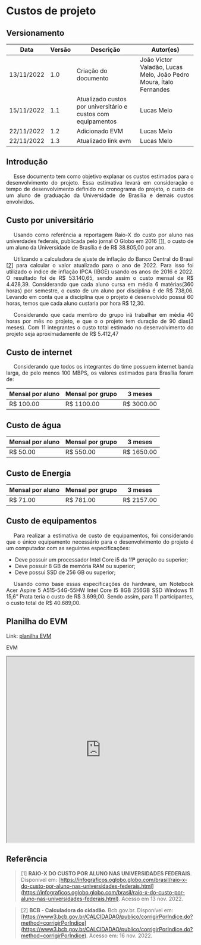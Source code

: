 # Custos de projeto

## Versionamento

| Data | Versão | Descrição | Autor(es) |
|------|------|------|------|
|13/11/2022|1.0|Criação do documento| João Victor Valadão, Lucas Melo, João Pedro Moura, Ítalo Fernandes |
|15/11/2022|1.1|Atualizado custos por universitário e custos com equipamentos| Lucas Melo |
|22/11/2022|1.2|Adicionado EVM| Lucas Melo |
|22/11/2022|1.3|Atualizado link evm| Lucas Melo |

## Introdução

<p align="justify" style="text-indent: 20px">Esse documento tem como objetivo explanar os custos estimados para o desenvolvimento do projeto. Essa  estimativa levará em consideração o tempo de desenvolvimento definido no cronograma do projeto, o custo de um aluno de graduação da Universidade de Brasília e demais custos envolvidos.
</p>

## Custo por universitário

<p align="justify" style="text-indent: 20px">
Usando  como referência a reportagem Raio-X do custo por aluno nas univerdades federais, publicada pelo jornal O Globo em 2016 <a href=./#referencia>[1]</a>, o custo de um aluno da Universidade de Brasília é de R$ 38.805,00 por ano.</p>

<p align="justify" style="text-indent: 20px">
Utilizando a calculadora de ajuste de inflação do Banco Central do Brasil <a href=./#referencia>[2]</a> para calcular o valor atualizado para o ano de 2022. Para isso foi utilizado o índice de inflação IPCA (IBGE) usando os anos de 2016 e 2022. O resultado foi de R$ 53.140,65, sendo assim o custo mensal de R$ 4.428,39. Considerando que cada aluno cursa em média 6 matérias(360 horas) por semestre, o custo de um aluno por disciplina é de R$ 738,06. Levando em conta que a disciplina que o projeto é desenvolvido possui 60 horas, temos que cada aluno custaria por hora R$ 12,30.
</p>


<p align="justify" style="text-indent: 20px">Considerando que cada membro do grupo irá trabalhar em média 40 horas por mês no projeto, e que o o projeto tem duração de 90 dias(3 meses). Com 11 integrantes o custo total estimado no desenvolvimento do projeto seja aproximadamente de R$ 5.412,47</p>

## Custo de internet

<p align="justify" style="text-indent: 20px">Considerando que todos os integrantes do time possuem internet banda larga, de pelo menos 100 MBPS, os valores estimados para Brasília foram de:</p>

| Mensal por aluno | Mensal por grupo    | 3 meses      |
| ---------------- | --------------      | -------      |
| R$ 100.00        | R$ 1100.00          | R$ 3000.00   |


## Custo de água

| Mensal por aluno | Mensal por grupo    | 3 meses      |
| ---------------- | --------------      | -------      |
| R$ 50.00         | R$ 550.00           | R$ 1650.00   |


## Custo de Energia

| Mensal por aluno | Mensal por grupo    | 3 meses      |
| ---------------- | --------------      | -------      |
| R$ 71.00         | R$ 781.00           | R$ 2157.00   |

## Custo de equipamentos

<p align="justify" style="text-indent: 20px">Para realizar a estimativa de custo de equipamentos, foi considerando que o único equipamento necessário para o desenvolvimento do projeto é um computador com as seguintes especificações:</p>

* Deve possuir um processador Intel Core i5 da 11ª geração ou superior;
* Deve possuir 8 GB de memória RAM ou superior;
* Deve possui SSD de 256 GB ou superior;


<p align="justify" style="text-indent: 20px">Usando como base essas especificações de hardware, um Notebook Acer Aspire 5 A515-54G-55HW Intel Core I5 8GB 256GB SSD Windows 11 15,6” Prata teria o custo de R$ 3.699,00. Sendo assim, para 11 participantes, o custo total de R$ 40.689,00.</p>

## Planilha do EVM

Link: <a href='https://docs.google.com/spreadsheets/d/16Ntk4OPcsMS6YJWFJb8Zxa9z8DG2cJIcbjo8YPOaePE/edit?usp=sharing'>planilha EVM</a>


EVM

<iframe  style="width: 100%; height: 500px" src="https://docs.google.com/spreadsheets/d/e/2PACX-1vT3rHd0sywGAqNVUB26yKJGPKO5lHDWYpCsK1WDwUwbnl6-9-V4WmqEBnthWo1D_5EWaiUFpL5qlTZq/pubhtml?gid=268796454&amp;single=true&amp;widget=true&amp;headers=false"></iframe>

## Referência

> [1] **RAIO-X DO CUSTO POR ALUNO NAS UNIVERSIDADES FEDERAIS**. Disponível em: [https://infograficos.oglobo.globo.com/brasil/raio-x-do-custo-por-aluno-nas-universidades-federais.html](https://infograficos.oglobo.globo.com/brasil/raio-x-do-custo-por-aluno-nas-universidades-federais.html). Acesso em 13 nov. 2022.

> [2] **BCB - Calculadora do cidadão**. Bcb.gov.br. Disponível em: [https://www3.bcb.gov.br/CALCIDADAO/publico/corrigirPorIndice.do?method=corrigirPorIndice](https://www3.bcb.gov.br/CALCIDADAO/publico/corrigirPorIndice.do?method=corrigirPorIndice). Acesso em: 16 nov. 2022.

‌